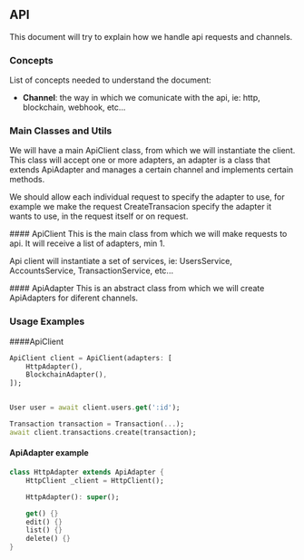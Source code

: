 ## API

This document will try to explain how we handle api requests and channels.


### Concepts
List of concepts needed to understand the document:

* **Channel**: the way in which we comunicate with the api, ie: http, blockchain, webhook, etc...

### Main Classes and Utils

We will have a main ApiClient class, from which we will instantiate the client. This class will accept one or more adapters, 
an adapter is a class that extends ApiAdapter and manages a certain channel and implements certain methods.

We should allow each individual request to specify the adapter to use, 
for example we make the request CreateTransacion specify the adapter it wants to use, in the request itself or on request.

#### ApiClient
This is the main class from which we will make requests to api. It will receive a list of adapters, min 1.

Api client will instantiate a set of services, ie: UsersService, AccountsService, TransactionService, etc...

#### ApiAdapter
This is an abstract class from which we will create ApiAdapters for diferent channels.


### Usage Examples

####ApiClient
```dart
ApiClient client = ApiClient(adapters: [
    HttpAdapter(),
    BlockchainAdapter(),
]);


User user = await client.users.get(':id');

Transaction transaction = Transaction(...);
await client.transactions.create(transaction);
```

#### ApiAdapter example
```dart
class HttpAdapter extends ApiAdapter {
    HttpClient _client = HttpClient();

    HttpAdapter(): super();

    get() {}
    edit() {}
    list() {}
    delete() {}
}
```

